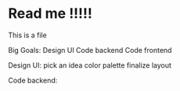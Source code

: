 # Read me !!!!!
This is a file

Big Goals: 
Design UI 
Code backend
Code frontend

Design UI:
pick an idea
color palette 
finalize layout 

Code backend:
